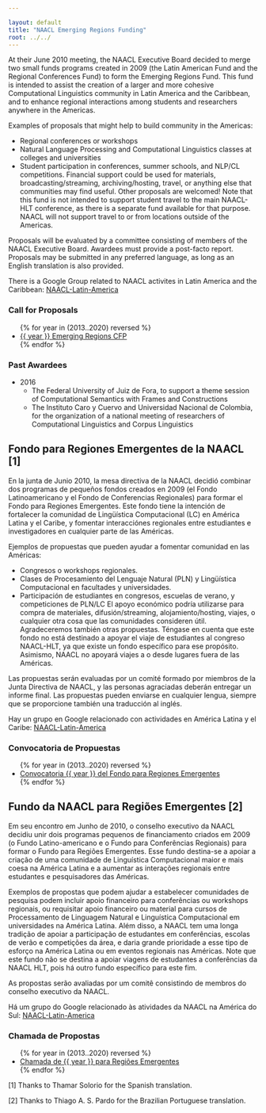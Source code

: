 ```yaml
---

layout: default
title: "NAACL Emerging Regions Funding"
root: ../../
---
```


At their June 2010 meeting, the NAACL Executive Board decided to merge two small funds programs created in 2009 (the Latin American Fund and the Regional Conferences Fund) to form the Emerging Regions Fund. This fund is intended to assist the creation of a larger and more cohesive Computational Linguistics community in Latin America and the Caribbean, and to enhance  regional interactions among students and researchers anywhere in the Americas.

<!-- There will be two deadlines for proposals in the coming year, and approximately half of the funds will be awarded after each deadline. NAACL recognizes that each region has specific needs and concerns, and so we are open to a wide range of possible proposals, subject to the constraint that these awards are intended to support individuals, institutions, or events located in the Americas, and to support travel within the Americas. NAACL will not support travel to or from locations outside of the Americas, and in general travel should be limited to a specific region in the Americas.

--> 
Examples of proposals that might help to build community in the Americas:
- Regional conferences or workshops
- Natural Language Processing and Computational Linguistics classes at colleges and universities
- Student participation in conferences, summer schools, and NLP/CL competitions.
Financial support could be used for materials, broadcasting/streaming, archiving/hosting, travel, or anything else that communities may find useful. Other proposals are welcomed! Note that this fund is not intended to support student travel to the main NAACL-HLT conference, as there is a separate fund available for that purpose. NAACL will not support travel to or from locations outside of the Americas.

Proposals will be evaluated by a committee consisting of members of the NAACL Executive Board. Awardees must provide a post-facto report. Proposals may be submitted in any preferred language, as long as an English translation is also provided.

There is a Google Group related to NAACL activites in Latin America and the Caribbean: [NAACL-Latin-America](https://groups.google.com/forum/#!forum/naacl-latin-america)

### Call for Proposals

<p>
<ul>
{% for year in (2013..2020) reversed %}

<li>
<a href="{{ site.baseurl }}/calls/emerging_regions/{{ year }}/index.html">{{ year }} Emerging Regions CFP</a>

</li>
{% endfor %}

</ul>
</p>

### Past Awardees

<p>
<ul>
<li>2016
  <ul>
  <li>The Federal University of Juiz de Fora, to support a theme session of Computational Semantics with Frames and Constructions</li>
  <li>The Instituto Caro y Cuervo and Universidad Nacional de Colombia, for the organization of a national meeting of researchers of Computational Linguistics and Corpus Linguistics</li>
  </ul>
</li>
</ul>
</p>

Fondo para Regiones Emergentes de la NAACL [1]
---------------------------------------------

En la junta de Junio 2010, la mesa directiva de la NAACL decidió combinar dos programas de pequeños fondos creados en 2009 (el Fondo Latinoamericano y el Fondo de Conferencias Regionales) para formar el Fondo para Regiones Emergentes. Este fondo tiene la intención de fortalecer la comunidad de Lingüística Computacional (LC) en América Latina y el Caribe, y fomentar  interacciónes regionales entre estudiantes e investigadores en cualquier parte de las Américas.

<!--
Habrán dos fechas límite para recibir propuestas en el próximo año, y aproximadamente la mitad de los fondos será alocado en cada ciclo. La NAACL reconoce que cada región tiene necesidades específicas, así que estamos abiertos a una gran diversidad de posibles propuestas, sujetas a las restricciones de que los fondos tienen el propósito de apoyar individuos, instituciones, o eventos localizados en América, y apoyar viajes dentro del continente Americano. La NAACL no apoyará viajes hacia o desde lugares fuera del continente Americano, y en general, los viajes deberán ser restringidos a una región específica de América.

-->

Ejemplos de propuestas que pueden ayudar a fomentar comunidad en las Américas:
- Congresos o workshops regionales.
- Clases de Procesamiento del Lenguaje Natural (PLN) y Lingüística Computacional en facultades y universidades.
- Participación de estudiantes en congresos, escuelas de verano, y competiciones de PLN/LC
El apoyo económico podría utilizarse para compra de materiales, difusión/streaming, alojamiento/hosting, viajes, o cualquier otra cosa que las comunidades consideren útil. Agradeceremos también otras propuestas.
Téngase en cuenta que este fondo no está destinado a apoyar el viaje de estudiantes al congreso NAACL-HLT, ya que existe un fondo específico para ese propósito. Asimismo, NAACL no apoyará viajes a o desde lugares fuera de las Américas. 

Las propuestas serán evaluadas por un comité formado por miembros de la Junta Directiva de NAACL, y las personas agraciadas deberán entregar un informe final. Las propuestas pueden enviarse en cualquier lengua, siempre que se proporcione también una traducción al inglés.

Hay un grupo en Google relacionado con actividades en América Latina y el Caribe: [NAACL-Latin-America](https://groups.google.com/forum/#!forum/naacl-latin-america)

### Convocatoria de Propuestas

<p>
<ul>
{% for year in (2013..2020) reversed %}

<li>
<a href="{{ site.baseurl }}/calls/emerging_regions/{{ year }}/index.html">Convocatoria {{ year }} del Fondo para Regiones Emergentes</a>

</li>
{% endfor %}

</ul>
</p>

Fundo da NAACL para Regiões Emergentes [2]
-----------------------------------------

Em seu encontro em Junho de 2010, o conselho executivo da NAACL decidiu unir dois programas pequenos de financiamento criados em 2009 (o Fundo Latino-americano e o Fundo para Conferências Regionais) para formar o Fundo para Regiões Emergentes. Esse fundo destina-se a apoiar a criação de uma comunidade de Linguística Computacional maior e mais coesa na América Latina e a aumentar as interações regionais entre estudantes e pesquisadores das Américas.

<!--

Haverá dois prazos para submissões de propostas no próximo ano e aproximadamente metade dos fundos será distribuída após cada prazo. A NAACL reconhece que cada região tem suas necessidades e preocupações específicas. Portanto, estamos abertos a uma grande variedade de propostas possíveis, sujeitas a restrição de que esse fundo destina-se a apoiar indivíduos, instituições ou eventos localizados nas Américas, assim como viagens nas Américas. A NAACL não apoiará viagens envolvendo regiões fora das Américas e, em geral, as viagens devem ser limitadas a regiões específicas das Américas.

-->

Exemplos de propostas que podem ajudar a estabelecer comunidades de pesquisa podem incluir apoio financeiro para conferências ou workshops regionais, ou requisitar apoio financeiro ou material para cursos de Processamento de Linguagem Natural e Linguística Computacional em universidades na América Latina. Além disso, a NAACL tem uma longa tradição de apoiar a participação de estudantes em conferências, escolas de verão e competições da área, e daria grande prioridade a esse tipo de esforço na América Latina ou em eventos regionais nas Américas. Note que este fundo não se destina a apoiar viagens de estudantes a conferências da NAACL HLT, pois há outro fundo específico para este fim.

As propostas serão avaliadas por um comitê consistindo de membros do conselho executivo da NAACL.

Há um grupo do Google relacionado às atividades da NAACL na América do Sul: [NAACL-Latin-America](https://groups.google.com/forum/#!forum/naacl-latin-america)

### Chamada de Propostas

<p>
<ul>
{% for year in (2013..2020) reversed %}

<li>
<a href="{{ site.baseurl }}/calls/emerging_regions/{{ year }}/index.html">Chamada de {{ year }} para Regiões Emergentes</a>

</li>
{% endfor %}

</ul>
</p>


[1] Thanks to Thamar Solorio for the Spanish translation.

[2] Thanks to Thiago A. S. Pardo for the Brazilian Portuguese translation.
